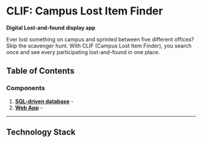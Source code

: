 


# CLIF: Campus Lost Item Finder

**Digital Lost-and-found display app** 

Ever lost something on campus and sprinted between five different offices? Skip the scavenger hunt. With CLIF (Campus Lost Item Finder), you search once and see every participating lost-and-found in one place.

## Table of Contents

### Components

1. **[SQL-driven database](./data/)** - 
2. **[Web App](./web/)** - 

---
## Technology Stack
